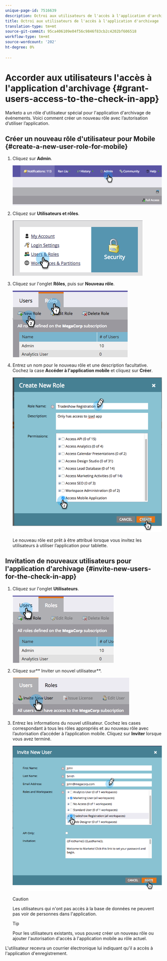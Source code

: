 ```yaml
---
unique-page-id: 7516639
description: Octroi aux utilisateurs de l'accès à l'application d'archivage - Documents marketing - Documentation du produit
title: Octroi aux utilisateurs de l'accès à l'application d'archivage
translation-type: tm+mt
source-git-commit: 95ca406109e04f56c9846f83cb2c4202bf606518
workflow-type: tm+mt
source-wordcount: '202'
ht-degree: 0%

---
```



# Accorder aux utilisateurs l&#39;accès à l&#39;application d&#39;archivage {#grant-users-access-to-the-check-in-app}

Marketo a un rôle d&#39;utilisateur spécial pour l&#39;application d&#39;archivage de événements. Voici comment créer un nouveau rôle avec l’autorisation d’utiliser l’application.

## Créer un nouveau rôle d&#39;utilisateur pour Mobile {#create-a-new-user-role-for-mobile}

1. Cliquez sur **Admin**.

   ![](assets/image2015-6-2-10-3a39-3a31.png)

1. Cliquez sur **Utilisateurs et rôles**.

   ![](assets/image2015-6-2-10-3a56-3a0.png)

1. Cliquez sur l&#39;onglet **Rôles**, puis sur **Nouveau rôle**.

   ![](assets/image2015-6-2-11-3a3-3a23.png)

1. Entrez un nom pour le nouveau rôle et une description facultative. Cochez la case **Accéder à l&#39;application mobile** et cliquez sur **Créer**.

   ![](assets/image2015-6-2-11-3a4-3a58.png)

   Le nouveau rôle est prêt à être attribué lorsque vous invitez les utilisateurs à utiliser l’application pour tablette.

## Invitation de nouveaux utilisateurs pour l&#39;application d&#39;archivage {#invite-new-users-for-the-check-in-app}

1. Cliquez sur l&#39;onglet **Utilisateurs**.

   ![](assets/image2015-6-2-11-3a10-3a42.png)

1. Cliquez sur** Inviter un nouvel utilisateur**.

   ![](assets/image2015-6-2-11-3a11-3a32.png)

1. Entrez les informations du nouvel utilisateur. Cochez les cases correspondant à tous les rôles appropriés et au nouveau rôle avec l’autorisation d’accéder à l’application mobile. Cliquez sur **Inviter** lorsque vous avez terminé.

   ![](assets/image2015-6-2-11-3a16-3a26.png)

   >[!CAUTION]
   >
   >Les utilisateurs qui n&#39;ont pas accès à la base de données ne peuvent pas voir de personnes dans l&#39;application.

   >[!TIP]
   >
   >Pour les utilisateurs existants, vous pouvez créer un nouveau rôle ou ajouter l&#39;autorisation d&#39;accès à l&#39;application mobile au rôle actuel.

L&#39;utilisateur recevra un courrier électronique lui indiquant qu&#39;il a accès à l&#39;application d&#39;enregistrement.